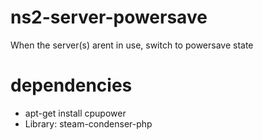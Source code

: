 # ns2-server-powersave
When the server(s) arent in use, switch to powersave state

# dependencies
* apt-get install cpupower
* Library: steam-condenser-php
